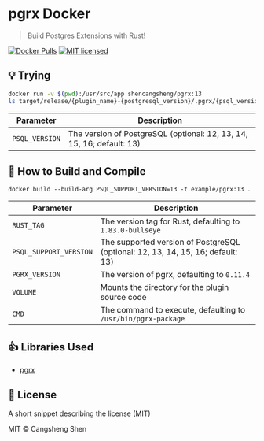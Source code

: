 # pgrx Docker

> Build Postgres Extensions with Rust!

[![Docker Pulls](https://img.shields.io/docker/pulls/shencangsheng/pgrx.svg)](https://hub.docker.com/r/shencangsheng/pgrx)
[![MIT licensed](https://img.shields.io/badge/license-MIT-blue.svg)](./LICENSE.md)

## 💡 Trying

```bash
docker run -v $(pwd):/usr/src/app shencangsheng/pgrx:13
ls target/release/{plugin_name}-{postgresql_version}/.pgrx/{psql_version}/pgrx-install
```

| Parameter      | Description                                                           |
| -------------- | --------------------------------------------------------------------- |
| `PSQL_VERSION` | The version of PostgreSQL (optional: 12, 13, 14, 15, 16; default: 13) |

## 🚀 How to Build and Compile

```shell
docker build --build-arg PSQL_SUPPORT_VERSION=13 -t example/pgrx:13 .
```

| Parameter              | Description                                                                     |
| ---------------------- | ------------------------------------------------------------------------------- |
| `RUST_TAG`             | The version tag for Rust, defaulting to `1.83.0-bullseye`                       |
| `PSQL_SUPPORT_VERSION` | The supported version of PostgreSQL (optional: 12, 13, 14, 15, 16; default: 13) |
| `PGRX_VERSION`         | The version of pgrx, defaulting to `0.11.4`                                     |
| `VOLUME`               | Mounts the directory for the plugin source code                                 |
| `CMD`                  | The command to execute, defaulting to `/usr/bin/pgrx-package`                   |

## 👍 Libraries Used

- [pgrx](https://github.com/pgcentralfoundation/pgrx)

## 📝 License

A short snippet describing the license (MIT)

MIT © Cangsheng Shen
